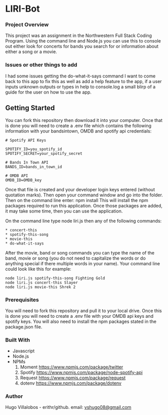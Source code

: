 
# LIRI-Bot

### Project Overview
This project was an assignment in the Northwestern Full Stack Coding Program. Using the command line and Node.js you can use this to console out either look for concerts for bands you search for or information about either a song or a movie. 

### Issues or other things to add
I had some issues getting the do-what-it-says command I want to come back to this app to fix this as well as add a help feature to the app, if a user inputs unknown outputs or types in help to console.log a small blirp of a guide for the user on how to use the app.

## Getting Started
You can fork this repository then download it into your computer. Once that is done you will need to create a .env file which contains the following information with your bandsintown, OMDB and spotify api credentials: 
```
# Spotify API Keys

SPOTIFY_ID=you_spotify_id
SPOTIFY_SECRET=your_spotify_secret

# Bands In Town API
BANDS_ID=bands_in_town_id

# OMDB API
OMDB_ID=OMDB_key
```

Once that file is created and your developer login keys entered (without quotation marks). Then open your command window and go into the folder. Then on the command line enter: npm install
This will install the npm packages required to run this application. Once those packages are added, it may take some time, then you can use the application.

On the command line type node liri.js then any of the following commands:
```
* concert-this
* spotify-this-song
* movie-this
* do-what-it-says
```

After the movie, band or song commands you can type the name of the band, movie or song (you do not need to capitalize the words or do anything special if there multiple words in your name). Your command line could look like this for example:
```
node liri.js spotify-this-song Fighting Gold
node liri.js concert-this Slayer
node liri.js movie-this Shrek 2
```

### Prerequisites
You will need to fork this repository and pull it to your local drive. Once this is done you will need to create a .env file with your OMDB api keys and spotify keys. You will also need to install the npm packages stated in the package.json file.

### Built With
* Javascript
* Node.js
* NPMs 
    1. Moment  https://www.npmjs.com/package/twitter
    1. Spotify https://www.npmjs.com/package/node-spotify-api
    1. Request https://www.npmjs.com/package/request
    1. dotenv  https://www.npmjs.com/package/dotenv

### Author
Hugo Villalobos - erithr/github. email: vshugo08@gmail.com

